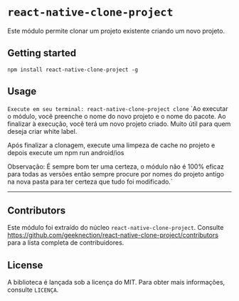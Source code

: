 # `react-native-clone-project`

Este módulo permite clonar um projeto existente criando um novo projeto.

## Getting started

`npm install react-native-clone-project -g`

## Usage

`Execute em seu terminal: react-native-clone-project clone`
`Ao executar o módulo, você preenche o nome do novo projeto e o nome do pacote.
Ao finalizar à execução, você terá um novo projeto criado.
Muito útil para quem deseja criar white label.

Após finalizar a clonagem, execute uma limpeza de cache no projeto e depois execute um npm run android/ios

Observação: É sempre bom ter uma certeza, o módulo não é 100% eficaz para todas as versões então sempre procure por nomes do projeto antigo na nova pasta para ter certeza que tudo foi modificado.`

---

## Contributors

Este módulo foi extraído do núcleo `react-native-clone-project`. Consulte https://github.com/geeknection/react-native-clone-project/contributors para a lista completa de contribuidores.

## License
A biblioteca é lançada sob a licença do MIT. Para obter mais informações, consulte `LICENÇA`.